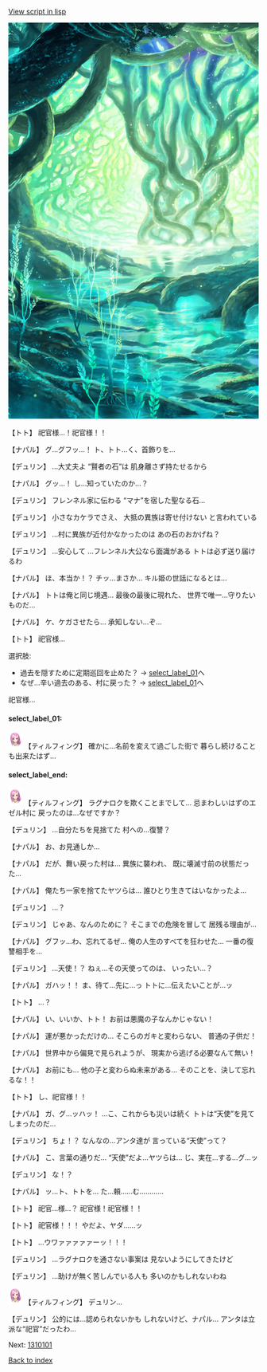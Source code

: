[View script in lisp](../scripts/1251003.txt)

![tree_cavern.png](../images/backgrounds/tree_cavern.png)

【トト】
祀官様…！祀官様！！

【ナパル】
グ…グフッ…！
ト、トト…く、首飾りを…

【デュリン】
…大丈夫よ
“賢者の石”は
肌身離さず持たせるから

【ナパル】
グッ…！
し…知っていたのか…？

【デュリン】
フレンネル家に伝わる
“マナ”を宿した聖なる石…

【デュリン】
小さなカケラでさえ、
大抵の異族は寄せ付けない
と言われている

【デュリン】
…村に異族が近付かなかったのは
あの石のおかげね？

【デュリン】
…安心して
…フレンネル大公なら面識がある
トトは必ず送り届けるわ

【ナパル】
ほ、本当か！？
チッ…まさか…
キル姫の世話になるとは…

【ナパル】
トトは俺と同じ境遇…
最後の最後に現れた、
世界で唯一…守りたいものだ…

【ナパル】
ケ、ケガさせたら…
承知しない…ぞ…

【トト】
祀官様…

選択肢:
- 過去を隠すために定期巡回を止めた？ → [select_label_01](#select_label_01)へ
- なぜ…辛い過去のある、村に戻った？ → [select_label_01](#select_label_01)へ

祀官様…

#### select_label_01:

<img src="../images/units/101411.png" alt="101411.png" height="34"/>
【ティルフィング】
確かに…名前を変えて過ごした街で
暮らし続けることも出来たはず…

#### select_label_end:

<img src="../images/units/101411.png" alt="101411.png" height="34"/>
【ティルフィング】
ラグナロクを欺くことまでして…
忌まわしいはずのエゼル村に
戻ったのは…なぜですか？

【デュリン】
…自分たちを見捨てた
村への…復讐？

【ナパル】
お、お見通しか…

【ナパル】
だが、舞い戻った村は…
異族に襲われ、
既に壊滅寸前の状態だった…

【ナパル】
俺たち一家を捨てたヤツらは…
誰ひとり生きてはいなかったよ…

【デュリン】
…？

【デュリン】
じゃあ、なんのために？
そこまでの危険を冒して
居残る理由が…

【ナパル】
グフッ…わ、忘れてるぜ…
俺の人生のすべてを狂わせた…
一番の復讐相手を…

【デュリン】
…天使！？
ねぇ…その天使ってのは、
いったい…？

【ナパル】
ガハッ！！
ま、待て…先に…っ
トトに…伝えたいことが…ッ

【トト】
…？

【ナパル】
い、いいか、トト！
お前は悪魔の子なんかじゃない！

【ナパル】
運が悪かっただけの…
そこらのガキと変わらない、
普通の子供だ！

【ナパル】
世界中から偏見で見られようが、
現実から逃げる必要なんて無い！

【ナパル】
お前にも…
他の子と変わらぬ未来がある…
そのことを、決して忘れるな！！

【トト】
し、祀官様！！

【ナパル】
ガ、グ…ッハッ！
…こ、これからも災いは続く
トトは“天使”を見てしまったのだ…

【デュリン】
ちょ！？
なんなの…アンタ達が
言っている“天使”って？

【ナパル】
こ、言葉の通りだ…
“天使”だよ…ヤツらは…
じ、実在…する…グ…ッ

【デュリン】
な！？

【ナパル】
ッ…ト、トトを…
た…頼……む…………

【トト】
祀官…様…？
祀官様！祀官様！！

【トト】
祀官様！！！
やだよ、ヤダ……ッ

【トト】
…ウワァァァァァーッ！！！

【デュリン】
…ラグナロクを通さない事案は
見ないようにしてきたけど

【デュリン】
…助けが無く苦しんでいる人も
多いのかもしれないわね

<img src="../images/units/101411.png" alt="101411.png" height="34"/>
【ティルフィング】
デュリン…

【デュリン】
公的には…認められないかも
しれないけど、ナパル…
アンタは立派な“祀官”だったわ…


Next: [1310101](1310101.md)

[Back to index](index.md)
